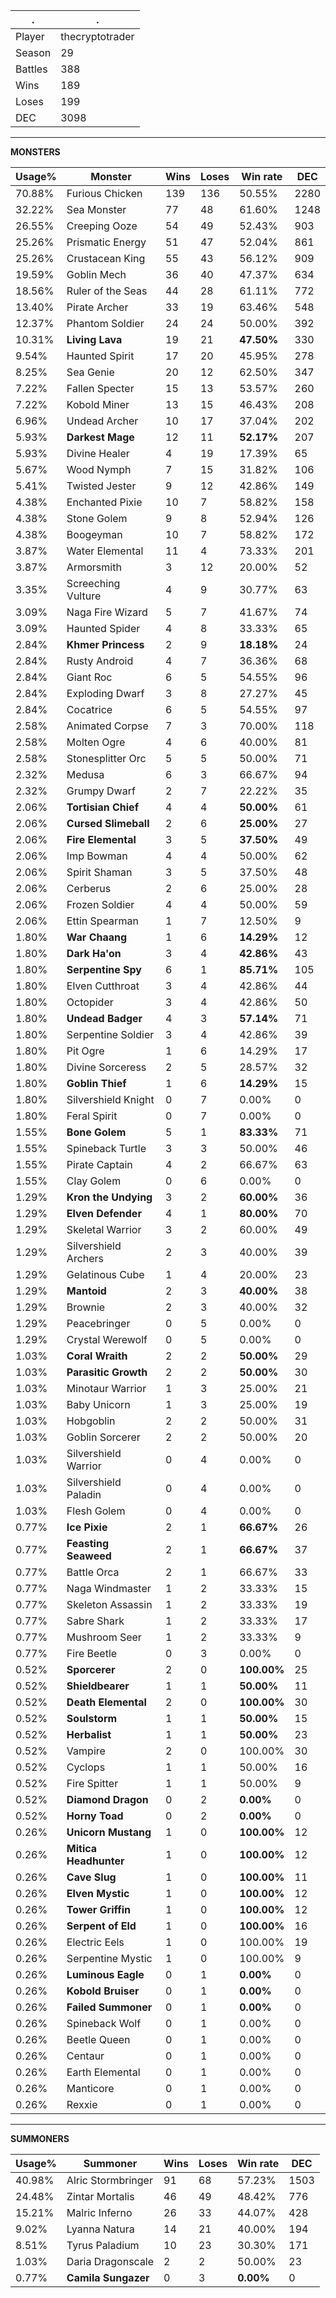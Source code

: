 .|.
|-|-
Player|thecryptotrader
Season|29
Battles|388
Wins|189
Loses|199
DEC|3098

---
**MONSTERS**

Usage%|Monster|Wins|Loses|Win rate|DEC|
-|-|-|-|-|-|
70.88%|Furious Chicken|139|136|50.55%|2280|
32.22%|Sea Monster|77|48|61.60%|1248|
26.55%|Creeping Ooze|54|49|52.43%|903|
25.26%|Prismatic Energy|51|47|52.04%|861|
25.26%|Crustacean King|55|43|56.12%|909|
19.59%|Goblin Mech|36|40|47.37%|634|
18.56%|Ruler of the Seas|44|28|61.11%|772|
13.40%|Pirate Archer|33|19|63.46%|548|
12.37%|Phantom Soldier|24|24|50.00%|392|
10.31%|**Living Lava**|19|21|**47.50%**|330|
9.54%|Haunted Spirit|17|20|45.95%|278|
8.25%|Sea Genie|20|12|62.50%|347|
7.22%|Fallen Specter|15|13|53.57%|260|
7.22%|Kobold Miner|13|15|46.43%|208|
6.96%|Undead Archer|10|17|37.04%|202|
5.93%|**Darkest Mage**|12|11|**52.17%**|207|
5.93%|Divine Healer|4|19|17.39%|65|
5.67%|Wood Nymph|7|15|31.82%|106|
5.41%|Twisted Jester|9|12|42.86%|149|
4.38%|Enchanted Pixie|10|7|58.82%|158|
4.38%|Stone Golem|9|8|52.94%|126|
4.38%|Boogeyman|10|7|58.82%|172|
3.87%|Water Elemental|11|4|73.33%|201|
3.87%|Armorsmith|3|12|20.00%|52|
3.35%|Screeching Vulture|4|9|30.77%|63|
3.09%|Naga Fire Wizard|5|7|41.67%|74|
3.09%|Haunted Spider|4|8|33.33%|65|
2.84%|**Khmer Princess**|2|9|**18.18%**|24|
2.84%|Rusty Android|4|7|36.36%|68|
2.84%|Giant Roc|6|5|54.55%|96|
2.84%|Exploding Dwarf|3|8|27.27%|45|
2.84%|Cocatrice|6|5|54.55%|97|
2.58%|Animated Corpse|7|3|70.00%|118|
2.58%|Molten Ogre|4|6|40.00%|81|
2.58%|Stonesplitter Orc|5|5|50.00%|71|
2.32%|Medusa|6|3|66.67%|94|
2.32%|Grumpy Dwarf|2|7|22.22%|35|
2.06%|**Tortisian Chief**|4|4|**50.00%**|61|
2.06%|**Cursed Slimeball**|2|6|**25.00%**|27|
2.06%|**Fire Elemental**|3|5|**37.50%**|49|
2.06%|Imp Bowman|4|4|50.00%|62|
2.06%|Spirit Shaman|3|5|37.50%|48|
2.06%|Cerberus|2|6|25.00%|28|
2.06%|Frozen Soldier|4|4|50.00%|59|
2.06%|Ettin Spearman|1|7|12.50%|9|
1.80%|**War Chaang**|1|6|**14.29%**|12|
1.80%|**Dark Ha'on**|3|4|**42.86%**|43|
1.80%|**Serpentine Spy**|6|1|**85.71%**|105|
1.80%|Elven Cutthroat|3|4|42.86%|44|
1.80%|Octopider|3|4|42.86%|50|
1.80%|**Undead Badger**|4|3|**57.14%**|71|
1.80%|Serpentine Soldier|3|4|42.86%|39|
1.80%|Pit Ogre|1|6|14.29%|17|
1.80%|Divine Sorceress|2|5|28.57%|32|
1.80%|**Goblin Thief**|1|6|**14.29%**|15|
1.80%|Silvershield Knight|0|7|0.00%|0|
1.80%|Feral Spirit|0|7|0.00%|0|
1.55%|**Bone Golem**|5|1|**83.33%**|71|
1.55%|Spineback Turtle|3|3|50.00%|46|
1.55%|Pirate Captain|4|2|66.67%|63|
1.55%|Clay Golem|0|6|0.00%|0|
1.29%|**Kron the Undying**|3|2|**60.00%**|36|
1.29%|**Elven Defender**|4|1|**80.00%**|70|
1.29%|Skeletal Warrior|3|2|60.00%|49|
1.29%|Silvershield Archers|2|3|40.00%|39|
1.29%|Gelatinous Cube|1|4|20.00%|23|
1.29%|**Mantoid**|2|3|**40.00%**|38|
1.29%|Brownie|2|3|40.00%|32|
1.29%|Peacebringer|0|5|0.00%|0|
1.29%|Crystal Werewolf|0|5|0.00%|0|
1.03%|**Coral Wraith**|2|2|**50.00%**|29|
1.03%|**Parasitic Growth**|2|2|**50.00%**|30|
1.03%|Minotaur Warrior|1|3|25.00%|21|
1.03%|Baby Unicorn|1|3|25.00%|19|
1.03%|Hobgoblin|2|2|50.00%|31|
1.03%|Goblin Sorcerer|2|2|50.00%|20|
1.03%|Silvershield Warrior|0|4|0.00%|0|
1.03%|Silvershield Paladin|0|4|0.00%|0|
1.03%|Flesh Golem|0|4|0.00%|0|
0.77%|**Ice Pixie**|2|1|**66.67%**|26|
0.77%|**Feasting Seaweed**|2|1|**66.67%**|37|
0.77%|Battle Orca|2|1|66.67%|33|
0.77%|Naga Windmaster|1|2|33.33%|15|
0.77%|Skeleton Assassin|1|2|33.33%|19|
0.77%|Sabre Shark|1|2|33.33%|17|
0.77%|Mushroom Seer|1|2|33.33%|9|
0.77%|Fire Beetle|0|3|0.00%|0|
0.52%|**Sporcerer**|2|0|**100.00%**|25|
0.52%|**Shieldbearer**|1|1|**50.00%**|11|
0.52%|**Death Elemental**|2|0|**100.00%**|30|
0.52%|**Soulstorm**|1|1|**50.00%**|15|
0.52%|**Herbalist**|1|1|**50.00%**|23|
0.52%|Vampire|2|0|100.00%|30|
0.52%|Cyclops|1|1|50.00%|16|
0.52%|Fire Spitter|1|1|50.00%|9|
0.52%|**Diamond Dragon**|0|2|**0.00%**|0|
0.52%|**Horny Toad**|0|2|**0.00%**|0|
0.26%|**Unicorn Mustang**|1|0|**100.00%**|12|
0.26%|**Mitica Headhunter**|1|0|**100.00%**|12|
0.26%|**Cave Slug**|1|0|**100.00%**|11|
0.26%|**Elven Mystic**|1|0|**100.00%**|12|
0.26%|**Tower Griffin**|1|0|**100.00%**|12|
0.26%|**Serpent of Eld**|1|0|**100.00%**|16|
0.26%|Electric Eels|1|0|100.00%|19|
0.26%|Serpentine Mystic|1|0|100.00%|9|
0.26%|**Luminous Eagle**|0|1|**0.00%**|0|
0.26%|**Kobold Bruiser**|0|1|**0.00%**|0|
0.26%|**Failed Summoner**|0|1|**0.00%**|0|
0.26%|Spineback Wolf|0|1|0.00%|0|
0.26%|Beetle Queen|0|1|0.00%|0|
0.26%|Centaur|0|1|0.00%|0|
0.26%|Earth Elemental|0|1|0.00%|0|
0.26%|Manticore|0|1|0.00%|0|
0.26%|Rexxie|0|1|0.00%|0|

---
**SUMMONERS**

Usage%|Summoner|Wins|Loses|Win rate|DEC|
-|-|-|-|-|-|
40.98%|Alric Stormbringer|91|68|57.23%|1503|
24.48%|Zintar Mortalis|46|49|48.42%|776|
15.21%|Malric Inferno|26|33|44.07%|428|
9.02%|Lyanna Natura|14|21|40.00%|194|
8.51%|Tyrus Paladium|10|23|30.30%|171|
1.03%|Daria Dragonscale|2|2|50.00%|23|
0.77%|**Camila Sungazer**|0|3|**0.00%**|0|
